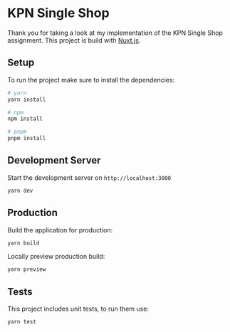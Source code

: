 # KPN Single Shop

Thank you for taking a look at my implementation of the KPN Single Shop assignment.
This project is build with [Nuxt.js](https://nuxtjs.org/).

## Setup

To run the project make sure to install the dependencies:

```bash
# yarn
yarn install

# npm
npm install

# pnpm
pnpm install
```

## Development Server

Start the development server on `http://localhost:3000`

```bash
yarn dev
```

## Production

Build the application for production:

```bash
yarn build
```

Locally preview production build:

```bash
yarn preview
```

## Tests

This project includes unit tests, to run them use:

```bash
yarn test
```
